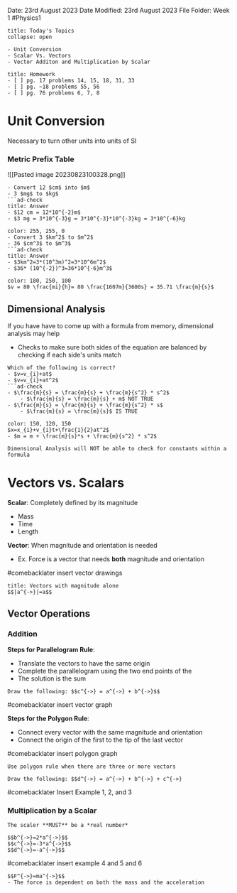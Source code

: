 Date: 23rd August 2023
Date Modified: 23rd August 2023
File Folder: Week 1
#Physics1

```ad-abstract
title: Today's Topics
collapse: open

- Unit Conversion
- Scalar Vs. Vectors
- Vector Additon and Multiplication by Scalar

```

```ad-note
title: Homework
- [ ] pg. 17 problems 14, 15, 18, 31, 33
- [ ] pg. ~18 problems 55, 56
- [ ] pg. 76 problems 6, 7, 8
```

# Unit Conversion

Necessary to turn other units into units of SI
### Metric Prefix Table
![[Pasted image 20230823100328.png]]

```ad-example
- Convert 12 $cm$ into $m$
- 3 $mg$ to $kg$
```ad-check
title: Answer
- $12 cm = 12*10^{-2}m$
- $3 mg = 3*10^{-3}g = 3*10^{-3}*10^{-3}kg = 3*10^{-6}kg
```

```ad-example
color: 255, 255, 0
- Convert 3 $km^2$ to $m^2$
- 36 $cm^3$ to $m^3$
```ad-check
title: Answer
- $3km^2=3*(10^3m)^2=3*10^6m^2$
- $36* (10^{-2})^3=36*10^{-6}m^3$
```

```ad-example
color: 180, 250, 100
$v = 80 \frac{mi}{h}= 80 \frac{1607m}{3600s} = 35.71 \frac{m}{s}$
```

## Dimensional Analysis

If you have have to come up with a formula from memory, dimensional analysis may help
- Checks to make sure both sides of the equation are balanced by checking if each side's units match


```ad-example
Which of the following is correct?
- $v=v_{i}+at$
- $v=v_{i}+at^2$
```ad-check
- $\frac{m}{s} = \frac{m}{s} + \frac{m}{s^2} * s^2$
	- $\frac{m}{s} = \frac{m}{s} + m$ NOT TRUE
- $\frac{m}{s} = \frac{m}{s} + \frac{m}{s^2} * s$
	- $\frac{m}{s} = \frac{m}{s}$ IS TRUE
```

```ad-example
color: 150, 120, 150
$x=x_{i}+v_{i}t+\frac{1}{2}at^2$
- $m = m + \frac{m}{s}*s + \frac{m}{s^2} * s^2$
```

```ad-warning
Dimensional Analysis will NOT be able to check for constants within a formula
```

# Vectors vs. Scalars

**Scalar**: Completely defined by its magnitude
- Mass
- Time
- Length

**Vector**: When magnitude and orientation is needed
- Ex. Force is a vector that needs **both** magnitude and orientation

#comebacklater  insert vector drawings

```ad-note
title: Vectors with magnitude alone
$$|a^{->}|=a$$
```
## Vector Operations

### Addition

**Steps for Parallelogram Rule**:
- Translate the vectors to have the same origin
- Complete the parallelogram using the two end points of the 
- The solution is the sum 

```ad-example
Draw the following: $$c^{->} = a^{->} + b^{->}$$
```
#comebacklater insert vector graph

**Steps for the Polygon Rule**: 
- Connect every vector with the same magnitude and orientation
- Connect the origin of the first to the tip of the last vector

#comebacklater  insert polygon graph

```ad-important
Use polygon rule when there are three or more vectors
```

```ad-example
Draw the following: $$d^{->} = a^{->} + b^{->} + c^{->}
```

#comebacklater Insert Example 1, 2, and 3
### Multiplication by a Scalar

```ad-note
The scaler **MUST** be a *real number*
```

```ad-example
$$b^{->}=2*a^{->}$$
$$c^{->}=-3*a^{->}$$
$$d^{->}=-a^{->}$$
```
#comebacklater insert example 4 and 5 and 6
```ad-important
$$F^{->}=ma^{->}$$
- The force is dependent on both the mass and the acceleration
```



